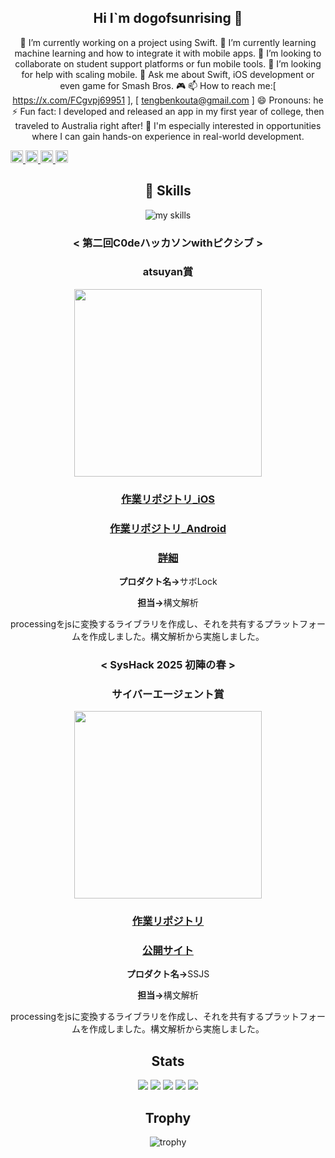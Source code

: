 <div align="center">
  
## Hi I`m dogofsunrising 👋

🔭 I’m currently working on a project using Swift.
🌱 I’m currently learning machine learning and how to integrate it with mobile apps.
👯 I’m looking to collaborate on student support platforms or fun mobile tools.
🤔 I’m looking for help with scaling mobile.
💬 Ask me about Swift, iOS development or even game for Smash Bros. 🎮
📫 How to reach me:[ https://x.com/FCgvpj69951 ], [ tengbenkouta@gmail.com ]
😄 Pronouns: he
⚡ Fun fact: I developed and released an app in my first year of college, then traveled to Australia right after!
💼 I'm especially interested in opportunities where I can gain hands-on experience in real-world development.

<p align="left">
  <a href="https://github.com/dogofsunrising">
    <img height="20" src="https://komarev.com/ghpvc/?username=dogofsunrising" />
  </a>
  <a href="https://github.com/dogofsunrising">
    <img height="20" src="https://img.shields.io/github/followers/dogofsunrising?label=follow&logo=github&style=flat" />
  </a>
  <a href="http://qiita.com/INUSHIBA">
    <img height="20" src="https://qiita-badge.apiapi.app/s/INUSHIBA/posts.svg" />
  </a>
  <a href="http://qiita.com/INUSHIBA">
    <img height="20" src="https://qiita-badge.apiapi.app/s/INUSHIBA/contributions.svg" />
  </a>
</p>

## 🌱 Skills
<img alt="my skills" src="https://skillicons.dev/icons?theme=dark&perline=7&i=swift,kotlin,java,c,processing,java,html,css,js,figma,python,aws,azure,firebase,obsidian,vim" />
<br>


### < 第二回C0deハッカソンwithピクシブ >

### atsuyan賞


<img width="300px" src="https://private-user-images.githubusercontent.com/138022726/435243175-ccb3040e-5c5a-4bf3-998f-5a4eaca4c972.png?jwt=eyJhbGciOiJIUzI1NiIsInR5cCI6IkpXVCJ9.eyJpc3MiOiJnaXRodWIuY29tIiwiYXVkIjoicmF3LmdpdGh1YnVzZXJjb250ZW50LmNvbSIsImtleSI6ImtleTUiLCJleHAiOjE3NDQ5OTExOTMsIm5iZiI6MTc0NDk5MDg5MywicGF0aCI6Ii8xMzgwMjI3MjYvNDM1MjQzMTc1LWNjYjMwNDBlLTVjNWEtNGJmMy05OThmLTVhNGVhY2E0Yzk3Mi5wbmc_WC1BbXotQWxnb3JpdGhtPUFXUzQtSE1BQy1TSEEyNTYmWC1BbXotQ3JlZGVudGlhbD1BS0lBVkNPRFlMU0E1M1BRSzRaQSUyRjIwMjUwNDE4JTJGdXMtZWFzdC0xJTJGczMlMkZhd3M0X3JlcXVlc3QmWC1BbXotRGF0ZT0yMDI1MDQxOFQxNTQxMzNaJlgtQW16LUV4cGlyZXM9MzAwJlgtQW16LVNpZ25hdHVyZT1iZmJlMWE3MmFmOTQ2NWIyM2I1NTc2NDE1YTM5YjgyZjBlYWMxYWU0ODk2ZDAwZTMxZDZlOTVkODYyN2Y1NGZmJlgtQW16LVNpZ25lZEhlYWRlcnM9aG9zdCJ9.xZQpIFuXvNWLEUX56WUxTpPVa65o-Vd4PIP8_FBL8DM">

### [作業リポジトリ_iOS](https://github.com/dogofsunrising/noPhone)
### [作業リポジトリ_Android](https://github.com/ryohamag/DoStudy-Android?tab=readme-ov-file)

### [詳細](https://fuschia-axolotl-e45.notion.site/167f7ba46df780ee80c9f9bbf39838a1)


<p><strong>プロダクト名→</strong>サボLock</p>
<p><strong>担当→</strong>構文解析</p>
<p>processingをjsに変換するライブラリを作成し、それを共有するプラットフォームを作成しました。構文解析から実施しました。</p>


### < SysHack 2025 初陣の春 >

### サイバーエージェント賞


<img width="300px" src="https://github.com/user-attachments/assets/e349b7b4-394d-4a61-905b-9f3ee6a78c59">

### [作業リポジトリ](https://github.com/orgs/SketchShifter/repositories)　
### [公開サイト](https://www.serendicode-sub.click/)


<p><strong>プロダクト名→</strong>SSJS</p>
<p><strong>担当→</strong>構文解析</p>
<p>processingをjsに変換するライブラリを作成し、それを共有するプラットフォームを作成しました。構文解析から実施しました。</p>


## Stats
![](http://github-profile-summary-cards.vercel.app/api/cards/profile-details?username=dogofsunrising&theme=gruvbox)
![](http://github-profile-summary-cards.vercel.app/api/cards/repos-per-language?username=dogofsunrising&theme=gruvbox)
![](http://github-profile-summary-cards.vercel.app/api/cards/most-commit-language?username=dogofsunrising&theme=gruvbox)
![](http://github-profile-summary-cards.vercel.app/api/cards/stats?username=dogo[fsunrising&theme=gruvbox)
![](http://github-profile-summary-cards.vercel.app/api/cards/productive-time?username=dogofsunrising&theme=gruvbox&utcOffset=9)


## Trophy
![trophy](https://github-profile-trophy.vercel.app/?username=dogofsunrising&theme=gruvbox)
